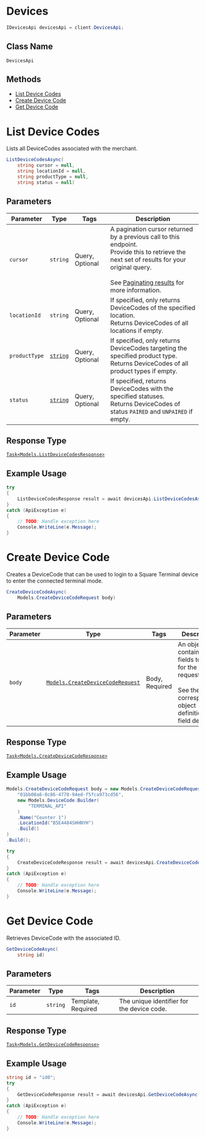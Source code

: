 # Devices

```csharp
IDevicesApi devicesApi = client.DevicesApi;
```

## Class Name

`DevicesApi`

## Methods

* [List Device Codes](../../doc/api/devices.md#list-device-codes)
* [Create Device Code](../../doc/api/devices.md#create-device-code)
* [Get Device Code](../../doc/api/devices.md#get-device-code)


# List Device Codes

Lists all DeviceCodes associated with the merchant.

```csharp
ListDeviceCodesAsync(
    string cursor = null,
    string locationId = null,
    string productType = null,
    string status = null)
```

## Parameters

| Parameter | Type | Tags | Description |
|  --- | --- | --- | --- |
| `cursor` | `string` | Query, Optional | A pagination cursor returned by a previous call to this endpoint.<br>Provide this to retrieve the next set of results for your original query.<br><br>See [Paginating results](https://developer.squareup.com/docs/working-with-apis/pagination) for more information. |
| `locationId` | `string` | Query, Optional | If specified, only returns DeviceCodes of the specified location.<br>Returns DeviceCodes of all locations if empty. |
| `productType` | [`string`](../../doc/models/product-type.md) | Query, Optional | If specified, only returns DeviceCodes targeting the specified product type.<br>Returns DeviceCodes of all product types if empty. |
| `status` | [`string`](../../doc/models/device-code-status.md) | Query, Optional | If specified, returns DeviceCodes with the specified statuses.<br>Returns DeviceCodes of status `PAIRED` and `UNPAIRED` if empty. |

## Response Type

[`Task<Models.ListDeviceCodesResponse>`](../../doc/models/list-device-codes-response.md)

## Example Usage

```csharp
try
{
    ListDeviceCodesResponse result = await devicesApi.ListDeviceCodesAsync(null, null, null, null);
}
catch (ApiException e)
{
    // TODO: Handle exception here
    Console.WriteLine(e.Message);
}
```


# Create Device Code

Creates a DeviceCode that can be used to login to a Square Terminal device to enter the connected
terminal mode.

```csharp
CreateDeviceCodeAsync(
    Models.CreateDeviceCodeRequest body)
```

## Parameters

| Parameter | Type | Tags | Description |
|  --- | --- | --- | --- |
| `body` | [`Models.CreateDeviceCodeRequest`](../../doc/models/create-device-code-request.md) | Body, Required | An object containing the fields to POST for the request.<br><br>See the corresponding object definition for field details. |

## Response Type

[`Task<Models.CreateDeviceCodeResponse>`](../../doc/models/create-device-code-response.md)

## Example Usage

```csharp
Models.CreateDeviceCodeRequest body = new Models.CreateDeviceCodeRequest.Builder(
    "01bb00a6-0c86-4770-94ed-f5fca973cd56",
    new Models.DeviceCode.Builder(
        "TERMINAL_API"
    )
    .Name("Counter 1")
    .LocationId("B5E4484SHHNYH")
    .Build()
)
.Build();

try
{
    CreateDeviceCodeResponse result = await devicesApi.CreateDeviceCodeAsync(body);
}
catch (ApiException e)
{
    // TODO: Handle exception here
    Console.WriteLine(e.Message);
}
```


# Get Device Code

Retrieves DeviceCode with the associated ID.

```csharp
GetDeviceCodeAsync(
    string id)
```

## Parameters

| Parameter | Type | Tags | Description |
|  --- | --- | --- | --- |
| `id` | `string` | Template, Required | The unique identifier for the device code. |

## Response Type

[`Task<Models.GetDeviceCodeResponse>`](../../doc/models/get-device-code-response.md)

## Example Usage

```csharp
string id = "id0";
try
{
    GetDeviceCodeResponse result = await devicesApi.GetDeviceCodeAsync(id);
}
catch (ApiException e)
{
    // TODO: Handle exception here
    Console.WriteLine(e.Message);
}
```

